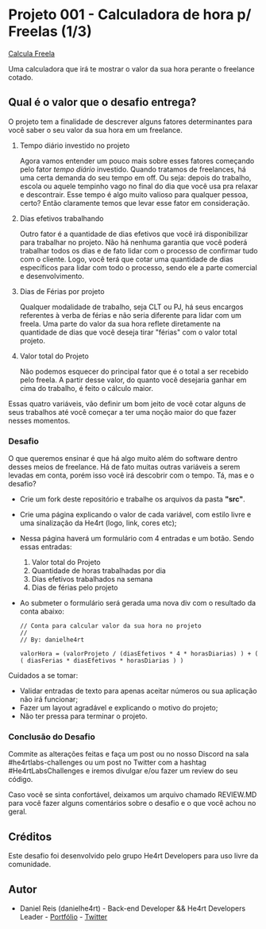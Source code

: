 # Projeto 001 - Calculadora de hora p/ Freelas (1/3)

[Calcula Freela](https://carmo-sousa.github.io/he4rtlabs-challenges-01/)

Uma calculadora que irá te mostrar o valor da sua hora perante o freelance cotado.

## Qual é o valor que o desafio entrega?

O projeto tem a finalidade de descrever alguns fatores determinantes para você saber o seu valor da sua hora em um freelance.

1. Tempo diário investido no projeto

   Agora vamos entender um pouco mais sobre esses fatores começando pelo fator _tempo diário_ investido. Quando tratamos de freelances, há uma certa demanda do seu tempo em off. Ou seja: depois do trabalho, escola ou aquele tempinho vago no final do dia que você usa pra relaxar e descontrair.
   Esse tempo é algo muito valioso para qualquer pessoa, certo? Então claramente temos que levar esse fator em consideração.

2. Dias efetivos trabalhando

   Outro fator é a quantidade de dias efetivos que você irá disponibilizar para trabalhar no projeto. Não há nenhuma garantia que você poderá trabalhar todos os dias e de fato lidar com o processo de confirmar tudo com o cliente. Logo, você terá que cotar uma quantidade de dias específicos para lidar com todo o processo, sendo ele a parte comercial e desenvolvimento.

3. Dias de Férias por projeto

   Qualquer modalidade de trabalho, seja CLT ou PJ, há seus encargos referentes à verba de férias e não seria diferente para lidar com um freela. Uma parte do valor da sua hora reflete diretamente na quantidade de dias que você deseja tirar "férias" com o valor total projeto.

4. Valor total do Projeto

   Não podemos esquecer do principal fator que é o total a ser recebido pelo freela. A partir desse valor, do quanto você desejaria ganhar em cima do trabalho, é feito o cálculo maior.

Essas quatro variáveis, vão definir um bom jeito de você cotar alguns de seus trabalhos até você começar a ter uma noção maior do que fazer nesses momentos.

### Desafio

O que queremos ensinar é que há algo muito além do software dentro desses meios de freelance. Há de fato muitas outras variáveis a serem levadas em conta, porém isso você irá descobrir com o tempo. Tá, mas e o desafio?

- Crie um fork deste repositório e trabalhe os arquivos da pasta **"src"**.
- Crie uma página explicando o valor de cada variável, com estilo livre e uma sinalização da He4rt (logo, link, cores etc);
- Nessa página haverá um formulário com 4 entradas e um botão. Sendo essas entradas:

  1.  Valor total do Projeto
  2.  Quantidade de horas trabalhadas por dia
  3.  Dias efetivos trabalhados na semana
  4.  Dias de férias pelo projeto

- Ao submeter o formulário será gerada uma nova div com o resultado da conta abaixo:

  ```
  // Conta para calcular valor da sua hora no projeto
  //
  // By: danielhe4rt

  valorHora = (valorProjeto / (diasEfetivos * 4 * horasDiarias) ) + ( ( diasFerias * diasEfetivos * horasDiarias ) )
  ```

Cuidados a se tomar:

- Validar entradas de texto para apenas aceitar números ou sua aplicação não irá funcionar;
- Fazer um layout agradável e explicando o motivo do projeto;
- Não ter pressa para terminar o projeto.

### Conclusão do Desafio

Commite as alterações feitas e faça um post ou no nosso Discord na sala #he4rtlabs-challenges ou um post no Twitter com a hashtag #He4rtLabsChallenges e iremos divulgar e/ou fazer um review do seu código.

Caso você se sinta confortável, deixamos um arquivo chamado REVIEW.MD para você fazer alguns comentários sobre o desafio e o que você achou no geral.

## Créditos

Este desafio foi desenvolvido pelo grupo He4rt Developers para uso livre da comunidade.

## Autor

- Daniel Reis (danielhe4rt) - Back-end Developer && He4rt Developers Leader - [Portfólio](https://danielheart.dev) - [Twitter](https://twitter.com/danielhe4rt)